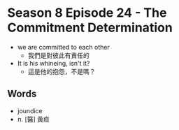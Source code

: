 # Season 8 Episode 24 - The Commitment Determination

- we are committed to each other
  - 我們是對彼此有責任的
- It is his whineing, isn't it?
  - 這是他的抱怨，不是嗎？

## Words

- joundice
 - n. [醫] 黃疸